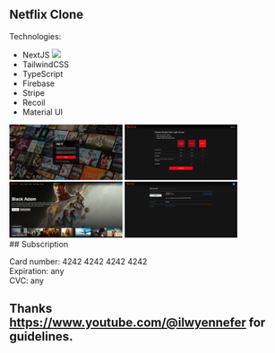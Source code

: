 ## Netflix Clone

Technologies:

-   NextJS <img src="https://external-content.duckduckgo.com/iu/?u=https%3A%2F%2Fseeklogo.com%2Fimages%2FN%2Fnext-js-icon-logo-EE302D5DBD-seeklogo.com.png&f=1&nofb=1&ipt=fed8bb7173de017d670b6471cad826895a4c31ef58dcb9fd2b21aeef882d6efc&ipo=images">
-   TailwindCSS
-   TypeScript
-   Firebase
-   Stripe
-   Recoil
-   Material UI

<div style="display: flex justify-content: space-between">
    <img src="./readmePictures/loginScreen.png" style="width:40%" >
    <img src="./readmePictures/subscriptionScreen.png" style="width:40%" >
    <img src="./readmePictures/homepageScreen.png" style="width:40%">
    <img src="./readmePictures/accountScreen.png" style="width:40%">
</div>
## Subscription

Card number: 4242 4242 4242 4242<br>
Expiration: any<br>
CVC: any

## Thanks https://www.youtube.com/@ilwyennefer for guidelines.
